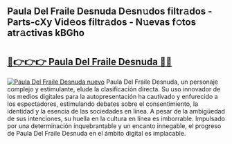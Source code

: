 ## Paula Del Fraile Desnuda D𝚎sn𝚞dos filtr𝚊dos - Parts-cXy Vid𝚎os filtr𝚊dos - N𝚞evas f𝚘tos atr𝚊ctivas kBGho

# <h2><a href="http://mb1iet.tromn.icu/?c=Paula+Del+Fraile+Desnuda">🔗👉👉👉 Paula Del Fraile Desnuda 🔗🔗</a></h2>

[![Paula Del Fraile Desnuda nuevo](https://i.imgur.com/pEAQMta.gif)](http://mb1iet.tromn.icu/?c=Paula+Del+Fraile+Desnuda)
Paula Del Fraile Desnuda, un personaje complejo y estimulante, elude la clasificación directa. Su uso innovador de los medios digitales para la autopresentación ha cautivado y enfurecido a los espectadores, estimulando debates sobre el consentimiento, la identidad y la esencia de las sociedades en línea. A pesar de la ambigüedad de sus intenciones, su huella en la cultura en línea es imborrable. Impulsado por una determinación inquebrantable y un encanto innegable, el progreso de Paula Del Fraile Desnuda en el ámbito digital es implacable.
